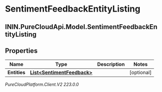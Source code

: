 # SentimentFeedbackEntityListing

## ININ.PureCloudApi.Model.SentimentFeedbackEntityListing

## Properties

|Name | Type | Description | Notes|
|------------ | ------------- | ------------- | -------------|
| **Entities** | [**List&lt;SentimentFeedback&gt;**](SentimentFeedback) |  | [optional] |



_PureCloudPlatform.Client.V2 223.0.0_
